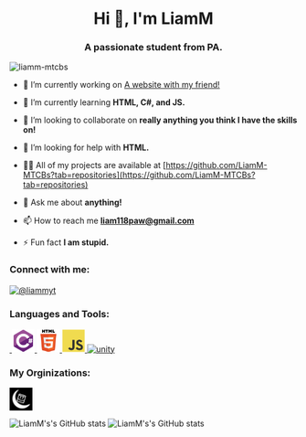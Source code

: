 <h1 align="center">Hi 👋, I'm LiamM</h1>
<h3 align="center">A passionate student from PA.</h3>

<p align="left"> <img src="https://komarev.com/ghpvc/?username=liamm-mtcbs&label=Profile%20views&color=0e75b6&style=flat" alt="liamm-mtcbs" /> </p>

- 🔭 I’m currently working on [A website with my friend!](https://github.com/Olivem1234567/olivem1234567.github.io)

- 🌱 I’m currently learning **HTML, C#, and JS.**

- 👯 I’m looking to collaborate on **really anything you think I have the skills on!**

- 🤝 I’m looking for help with **HTML.**

- 👨‍💻 All of my projects are available at [https://github.com/LiamM-MTCBs?tab=repositories](https://github.com/LiamM-MTCBs?tab=repositories)

- 💬 Ask me about **anything!**

- 📫 How to reach me **liam118paw@gmail.com**

- ⚡ Fun fact **I am stupid.**

<h3 align="left">Connect with me:</h3>
<p align="left">
<a href="https://www.youtube.com/c/@liammyt" target="blank"><img align="center" src="https://raw.githubusercontent.com/rahuldkjain/github-profile-readme-generator/master/src/images/icons/Social/youtube.svg" alt="@liammyt" height="30" width="40" /></a>
</p>

<h3 align="left">Languages and Tools:</h3>
<p align="left"> <a href="https://www.w3schools.com/cpp/" target="_blank" rel="noreferrer"> <img href="https://www.w3schools.com/cs/" target="_blank" rel="noreferrer"> <img src="https://raw.githubusercontent.com/devicons/devicon/master/icons/csharp/csharp-original.svg" alt="csharp" width="40" height="40"/> </a> <a href="https://www.w3.org/html/" target="_blank" rel="noreferrer"> <img src="https://raw.githubusercontent.com/devicons/devicon/master/icons/html5/html5-original-wordmark.svg" alt="html5" width="40" height="40"/> </a> <a href="https://developer.mozilla.org/en-US/docs/Web/JavaScript" target="_blank" rel="noreferrer"> <img src="https://raw.githubusercontent.com/devicons/devicon/master/icons/javascript/javascript-original.svg" alt="javascript" width="40" height="40"/> </a> <a href="https://unity.com/" target="_blank" rel="noreferrer"> <img src="https://www.vectorlogo.zone/logos/unity3d/unity3d-icon.svg" alt="unity" width="40" height="40"/> </a> </p>

<h3 align="left">My Orginizations:</h3>
<p align="left">
<a href="https://github.com/MoonRecTeam" target="blank"><img align="center" src="/images/moonrec.png" alt="MoonRec" height="40" width="40" /></a>
</p>

![LiamM's's GitHub stats](https://github-readme-stats.vercel.app/api?username=LiamM-MTCBs&show_icons=true&theme=radical)
![LiamM's's GitHub stats](https://github-readme-stats.vercel.app/api?username=LiamM-MTCBs&show_icons=true&theme=radical)
